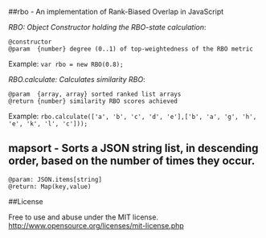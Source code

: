 ##rbo - An implementation of Rank-Biased Overlap in JavaScript

_RBO: Object Constructor holding the RBO-state calculation_:
```
@constructor
@param  {number} degree (0..1) of top-weightedness of the RBO metric
```
Example: `var rbo = new RBO(0.8);`

_RBO.calculate: Calculates similarity RBO_:
```
@param  {array, array} sorted ranked list arrays
@return {number} similarity RBO scores achieved
```
Example: `rbo.calculate(['a', 'b', 'c', 'd', 'e'],['b', 'a', 'g', 'h', 'e', 'k', 'l', 'c']));`

## mapsort - Sorts a JSON string list, in descending order, based on the number of times they occur.
```
@param: JSON.items[string]
@return: Map(key,value)
```

##License

Free to use and abuse under the MIT license.
http://www.opensource.org/licenses/mit-license.php
